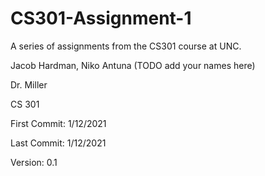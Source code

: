 # CS301-Assignment-1
 A series of assignments from the CS301 course at UNC.

 Jacob Hardman, Niko Antuna (TODO add your names here)

 Dr. Miller

 CS 301 

 First Commit: 1/12/2021

 Last Commit: 1/12/2021
 
 Version: 0.1
